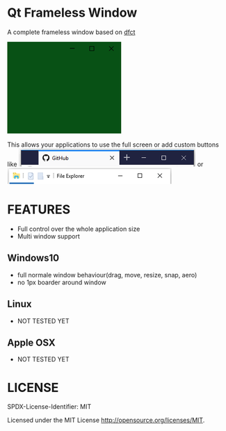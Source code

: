 # Qt Frameless Window
A complete frameless window based on [dfct](https://github.com/dfct/TrueFramelessWindow)

![example](./doc/images/example_green.png?raw=true)

This allows your applications to use the full screen or add custom buttons like ![example firefox](./doc/images/example_firefox.png?raw=true)
or ![example window explorer](./doc/images/example_ms_explorer.png?raw=true)


# FEATURES
 * Full control over the whole application size
 * Multi window support
 
## Windows10
 * full normale window behaviour(drag, move, resize, snap, aero)
 * no 1px boarder around window

## Linux
 * NOT TESTED YET 

## Apple OSX
 * NOT TESTED YET
 
# LICENSE
SPDX-License-Identifier:  MIT

Licensed under the MIT License <http://opensource.org/licenses/MIT>.
